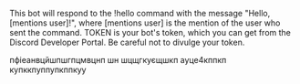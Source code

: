 This bot will respond to the !hello command with the message "Hello, [mentions user]!", where [mentions user] is the mention 
of the user who sent the command. TOKEN is your bot's token, which you can get from the Discord Developer Portal. 
Be careful not to divulge your token.

пфіеанвцйшпшгпцмвцнп шн шцщгкуєщшкп
ауце4кппкп
купккпуппупкппкуу
